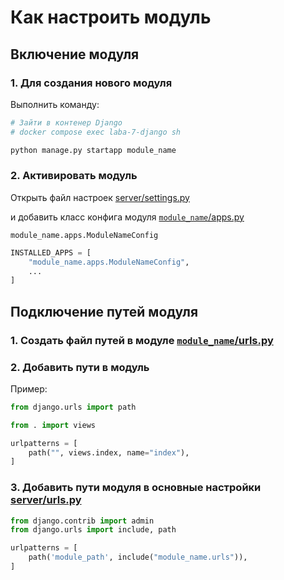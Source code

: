 # Как настроить модуль

## Включение модуля

### 1. Для создания нового модуля

Выполнить команду:

```sh
# Зайти в контенер Django
# docker compose exec laba-7-django sh

python manage.py startapp module_name
```

### 2. Активировать модуль

Открыть файл настроек [server/settings.py](server/settings.py)

и добавить класс конфига модуля [`module_name`/apps.py](laba_7/apps.py)

`module_name.apps.ModuleNameConfig`

```python
INSTALLED_APPS = [
    "module_name.apps.ModuleNameConfig",
    ...
]
```

## Подключение путей модуля

### 1. Создать файл путей в модуле [`module_name`/urls.py](laba_7/urls.py)

### 2. Добавить пути в модуль

Пример:

```python
from django.urls import path

from . import views

urlpatterns = [
    path("", views.index, name="index"),
]
```

### 3. Добавить пути модуля в основные настройки [server/urls.py](server/urls.py)

```python
from django.contrib import admin
from django.urls import include, path

urlpatterns = [
    path('module_path', include("module_name.urls")),
]
```
